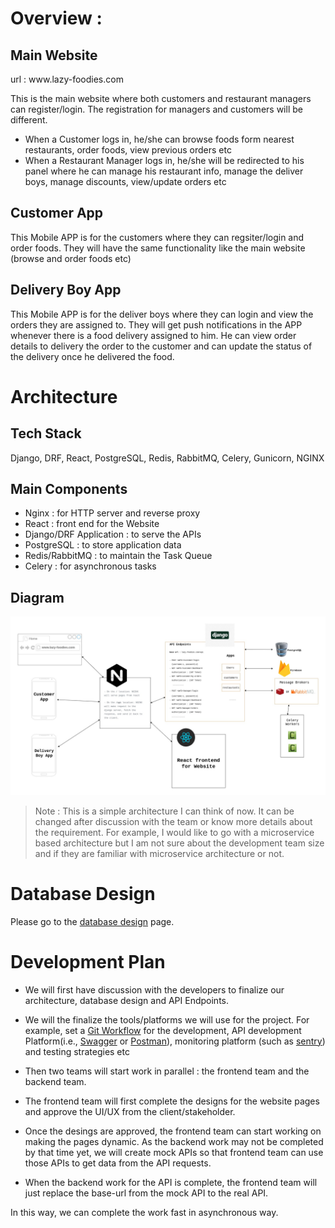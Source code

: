 # Overview :

## Main Website 
url : www.​lazy-foodies​.com

This is the main website where both customers and restaurant managers can register/login. The registration for managers and customers will be different.
- When a Customer logs in, he/she can browse foods form nearest restaurants, order foods, view previous orders etc
- When a Restaurant Manager logs in, he/she will be redirected to his panel where he can manage his restaurant info, manage the deliver boys, manage discounts, view/update orders etc

## Customer App
This Mobile APP is for the customers where they can regsiter/login and order foods. They will have the same functionality like the main website (browse and order foods etc)

## Delivery Boy App
This Mobile APP is for the deliver boys where they can login and view the orders they are assigned to. They will get push notifications in the APP whenever there is a food delivery assigned to him. He can view order details to delivery the order to the customer and can update the status of the delivery once he delivered the food.


# Architecture

## Tech Stack 
Django, DRF, React, PostgreSQL, Redis, RabbitMQ, Celery, Gunicorn, NGINX


## Main Components
- Nginx : for HTTP server and reverse proxy
- React : front end for the Website
- Django/DRF Application : to serve the APIs
- PostgreSQL : to store application data
- Redis/RabbitMQ : to maintain the Task Queue
- Celery : for asynchronous tasks

## Diagram

![diagram](media/diagram.jpg)

> Note : This is a simple architecture I can think of now. It can be changed after discussion with the team or know more details about the requirement. For example, I would like to go with a microservice based architecture but I am not sure about the development team size and if they are familiar with microservice architecture or not.

# Database Design

Please go to the [database design](database.md) page.

# Development Plan

- We will first have discussion with the developers to finalize our architecture, database design and API Endpoints.

- We will the finalize the tools/platforms we will use for the project. For example, set a [Git Workflow](https://www.atlassian.com/git/tutorials/comparing-workflows) for the development, API development Platform(i.e., [Swagger](https://swagger.io/) or [Postman](https://www.postman.com/)), monitoring platform (such as [sentry](https://sentry.io/)) and testing strategies etc

- Then two teams will start work in parallel : the frontend team and the backend team.

- The frontend team will first complete the designs for the website pages and approve the UI/UX from the client/stakeholder.

- Once the desings are approved, the frontend team can start working on making the pages dynamic. As the backend work may not be completed by that time yet, we will create mock APIs so that frontend team can use those APIs to get data from the API requests.

- When the backend work for the API is complete, the frontend team will just replace the base-url from the mock API to the real API. 

In this way, we can complete the work fast in asynchronous way.

